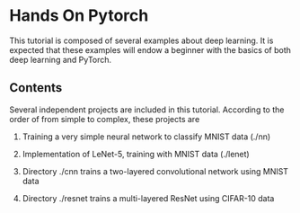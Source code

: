 # Hands On Pytorch

This tutorial is composed of several examples about 
deep learning. It is expected that these examples will
endow a beginner with the basics of both deep learning and PyTorch.

## Contents

Several independent projects are included in this tutorial. 
According to the order of from simple to complex, these projects are

1. Training a very simple neural network to classify MNIST data (./nn)

2. Implementation of LeNet-5, training with MNIST data (./lenet)

4. Directory ./cnn trains a two-layered convolutional
   network using MNIST data

5. Directory ./resnet trains a multi-layered ResNet using
   CIFAR-10 data